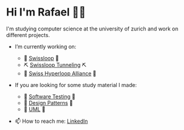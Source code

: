 # Hi I'm Rafael 👋🏼

I'm studying computer science at the university of zurich and work on different projects. 

- I’m currently working on:
  - 🚀 [Swissloop](https://swissloop.ch/) 🚀
  - ⛏ [Swissloop Tunneling](https://swisslooptunneling.ch/) ⛏ 
  - 🤝 [Swiss Hyperloop Alliance](http://swiss-hyperloop-alliance.ch/) 🤝 
  
- If you are looking for some study material I made:
  - 📕 [Software Testing](https://radubauzh.github.io/Software-Testing/) 📕
  - 📗 [Design Patterns](https://radubauzh.github.io/Design-Patterns/ ) 📗 
  - 📘 [UML](https://radubauzh.github.io/UML/) 📘

- 📫 How to reach me: [LinkedIn](https://www.linkedin.com/in/rafael-dubach/)






